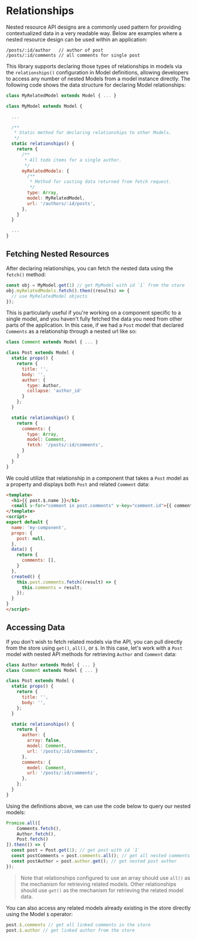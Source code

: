 # Relationships

Nested resource API designs are a commonly used pattern for providing contextualized data in a very readable way. Below are examples where a nested resource design can be used within an application:

```
/posts/:id/author   // author of post
/posts/:id/comments // all comments for single post
```

This library supports declaring those types of relationships in models via the `relationships()` configuration in Model definitions, allowing developers to access any number of nested Models from a model instance directly. The following code shows the data structure for declaring Model relationships:

```javascript
class MyRelatedModel extends Model { ... }

class MyModel extends Model {

  ...

  /**
   * Static method for declaring relationships to other Models.
   */
  static relationships() {
    return {
      /**
       * All todo items for a single author.
       */
      myRelatedModels: {
        /**
         * Method for casting data returned from fetch request.
         */
        type: Array,
        model: MyRelatedModel,
        url: '/authors/:id/posts',
      },
    }
  }

  ...
}
```

## Fetching Nested Resources

After declaring relationships, you can fetch the nested data using the `fetch()` method:

```javascript
const obj = MyModel.get(1) // get MyModel with id `1` from the store
obj.myRelatedModels.fetch().then((results) => {
  // use MyRelatedModel objects
});
```

This is particularly useful if you're working on a component specific to a single model, and you haven't fully fetched the data you need from other parts of the application. In this case, if we had a `Post` model that declared `Comments` as a relationship through a nested url like so:

```javascript
class Comment extends Model { ... }

class Post extends Model {
  static props() {
    return {
      title: '',
      body: '',
      author: {
        type: Author,
        collapse: 'author_id'
      }
    };
  }

  static relationships() {
    return {
      comments: {
        type: Array,
        model: Comment,
        fetch: '/posts/:id/comments',
      }
    }
  }
}
```

We could utilize that relationship in a component that takes a `Post` model as a property and displays both `Post` and related `Comment` data:

```html
<template>
  <h1>{{ post.$.name }}</h1>
  <small v-for="comment in post.comments" v-key="comment.id">{{ comment.$.text }}</small>
</template>
<script>
export default {
  name: 'my-component',
  props: {
    post: null,
  },
  data() {
    return {
      comments: [],
    }
  },
  created() {
    this.post.comments.fetch((result) => {
      this.comments = result;
    });
  }
}
</script>
```

## Accessing Data

If you don't wish to fetch related models via the API, you can pull directly from the store using `get()`, `all()`, or `$`. In this case, let's work with a `Post` model with nested API methods for retrieving `Author` and `Comment` data:

```javascript
class Author extends Model { ... }
class Comment extends Model { ... }

class Post extends Model {
  static props() {
    return {
      title: '',
      body: '',
    };
  }

  static relationships() {
    return {
      author: {
        array: false,
        model: Comment,
        url: '/posts/:id/comments',
      },
      comments: {
        model: Comment,
        url: '/posts/:id/comments',
      },
    };
  }
}
```

Using the definitions above, we can use the code below to query our nested models:

```javascript
Promise.all([
    Comments.fetch(),
    Author.fetch(),
    Post.fetch()
]).then(() => {  
  const post = Post.get(1); // get post with id `1`
  const postComments = post.comments.all(); // get all nested comments
  const postAuthor = post.author.get(); // get nested post author
});
```

> Note that relationships configured to use an array should use `all()` as the mechanism for retrieving related models. Other relationships should use `get()` as the mechanism for retrieving the related model data.

You can also access any related models already existing in the store directly using the Model `$` operator:

```javascript
post.$.comments // get all linked comments in the store
post.$.author // get linked author from the store
```
